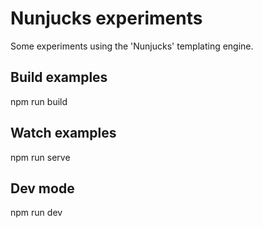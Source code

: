 # Nunjucks experiments

Some experiments using the 'Nunjucks' templating engine. 

## Build examples

npm run build

## Watch examples

npm run serve

## Dev mode

npm run dev
